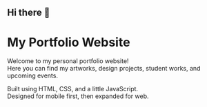 ## Hi there 👋
# My Portfolio Website

Welcome to my personal portfolio website!  
Here you can find my artworks, design projects, student works, and upcoming events.

Built using HTML, CSS, and a little JavaScript.  
Designed for mobile first, then expanded for web.

<!--
**Simostoya/Simostoya** is a ✨ _special_ ✨ repository because its `README.md` (this file) appears on your GitHub profile.

Here are some ideas to get you started:

- 🔭 I’m currently working on ...
- 🌱 I’m currently learning ...
- 👯 I’m looking to collaborate on ...
- 🤔 I’m looking for help with ...
- 💬 Ask me about ...
- 📫 How to reach me: ...
- 😄 Pronouns: ...
- ⚡ Fun fact: ...
-->
